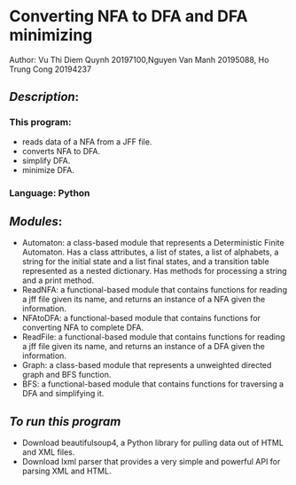 # Converting NFA to DFA and DFA minimizing

Author: Vu Thi Diem Quynh 20197100,Nguyen Van Manh 20195088, Ho Trung Cong 20194237

## ***Description***:

### This program:
* reads data of a NFA from a JFF file.
* converts NFA to DFA.
* simplify DFA.
* minimize DFA.

### Language: Python

## ***Modules***:

* Automaton: a class-based module that represents a Deterministic Finite Automaton. Has a class attributes, a list of states, a list of alphabets, a string for the initial state and a list final states, and a transition table represented as a nested dictionary. Has methods for processing a string and a print method.
* ReadNFA: a functional-based module that contains functions for reading a jff file given its name, and returns an instance of a NFA given the information.
* NFAtoDFA: a functional-based module that contains functions for converting NFA to complete DFA.
* ReadFile: a functional-based module that contains functions for reading a jff file given its name, and returns an instance of a DFA given the information.
* Graph: a class-based module that represents a unweighted directed graph and BFS function.
* BFS: a functional-based module that contains functions for traversing a DFA and simplifying it.

## ***To run this program***

* Download beautifulsoup4, a Python library for pulling data out of HTML and XML files.
* Download lxml parser that provides a very simple and powerful API for parsing XML and HTML.